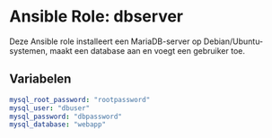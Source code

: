 # Ansible Role: dbserver

Deze Ansible role installeert een MariaDB-server op Debian/Ubuntu-systemen, maakt een database aan en voegt een gebruiker toe.

## Variabelen

```yaml
mysql_root_password: "rootpassword"
mysql_user: "dbuser"
mysql_password: "dbpassword"
mysql_database: "webapp"
